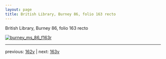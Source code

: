 ```yaml
---
layout: page
title: British Library, Burney 86, folio 163 recto
---
```


British Library, Burney 86, folio 163 recto

[![burney_ms_86_f163r](http://www.homermultitext.org/iipsrv?IIIF=/project/homer/pyramidal/deepzoom/bl/burney86imgs/v1/burney_ms_86_f163r.tif/full/800,/0/default.jpg)](http://www.homermultitext.org/ict2/?urn=urn:cite2:bl:burney86imgs.v1:burney_ms_86_f163r) 

---

previous:  [162v](../162v/) | next: [163v](../163v/)